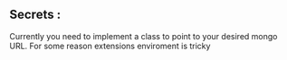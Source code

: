 ## Secrets : 
Currently you need to implement a class to point to your desired mongo URL.
For some reason extensions enviroment is tricky
